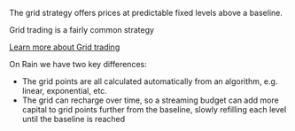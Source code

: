 The grid strategy offers prices at predictable fixed levels above a baseline.

Grid trading is a fairly common strategy

[Learn more about Grid trading](https://www.investopedia.com/terms/g/grid-trading.asp)

On Rain we have two key differences:

- The grid points are all calculated automatically from an algorithm, e.g. linear,
  exponential, etc.
- The grid can recharge over time, so a streaming budget can add more capital to
  grid points further from the baseline, slowly refilling each level until the
  baseline is reached
